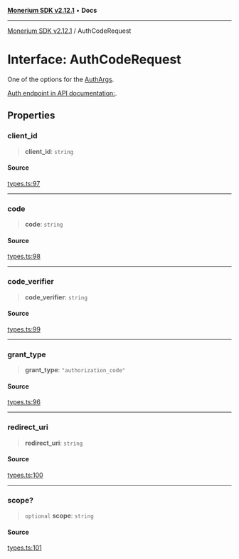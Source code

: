 [**Monerium SDK v2.12.1**](../README.md) • **Docs**

---

[Monerium SDK v2.12.1](../README.md) / AuthCodeRequest

# Interface: AuthCodeRequest

One of the options for the [AuthArgs](../type-aliases/AuthArgs.md).

[Auth endpoint in API documentation:](https://monerium.dev/api-docs#operation/auth).

## Properties

### client_id

> **client_id**: `string`

#### Source

[types.ts:97](https://github.com/monerium/js-monorepo/blob/5fda91f95d4a7935be7ec580e05eb73520a9a0dd/packages/sdk/src/types.ts#L97)

---

### code

> **code**: `string`

#### Source

[types.ts:98](https://github.com/monerium/js-monorepo/blob/5fda91f95d4a7935be7ec580e05eb73520a9a0dd/packages/sdk/src/types.ts#L98)

---

### code_verifier

> **code_verifier**: `string`

#### Source

[types.ts:99](https://github.com/monerium/js-monorepo/blob/5fda91f95d4a7935be7ec580e05eb73520a9a0dd/packages/sdk/src/types.ts#L99)

---

### grant_type

> **grant_type**: `"authorization_code"`

#### Source

[types.ts:96](https://github.com/monerium/js-monorepo/blob/5fda91f95d4a7935be7ec580e05eb73520a9a0dd/packages/sdk/src/types.ts#L96)

---

### redirect_uri

> **redirect_uri**: `string`

#### Source

[types.ts:100](https://github.com/monerium/js-monorepo/blob/5fda91f95d4a7935be7ec580e05eb73520a9a0dd/packages/sdk/src/types.ts#L100)

---

### scope?

> `optional` **scope**: `string`

#### Source

[types.ts:101](https://github.com/monerium/js-monorepo/blob/5fda91f95d4a7935be7ec580e05eb73520a9a0dd/packages/sdk/src/types.ts#L101)
